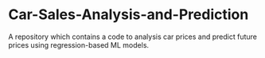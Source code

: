 # Car-Sales-Analysis-and-Prediction

A repository which contains a code to analysis car prices and predict future prices using regression-based ML models.
